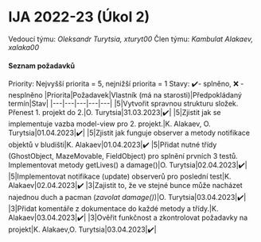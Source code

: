 
# IJA 2022-23 (Úkol 2)
Vedoucí týmu: *Oleksandr Turytsia, xturyt00*
Člen týmu: *Kambulat Alakaev, xalaka00*
#### Seznam požadavků
Priority: Nejvyšší priorita = 5, nejnižší priorita = 1
Stavy: ✔️- splněno, ❌ - nesplněno
|Priorita|Požadavek|Vlastník (má na starosti)|Předpokládaný termín|Stav|
|---|---|---|---|---|
|5|Vytvořit spravnou strukturu složek. Přenest 1. projekt do 2.|O. Turytsia|31.03.2023|✔️|
|5|Zjistit jak se implementuje vazba model-view pro 2. projekt.|K. Alakaev, O. Turytsia|01.04.2023|✔️|
|5|Zjistit jak funguje observer a metody notifikace objektů v bludišti|K. Alakaev|01.04.2023|✔️
|5|Přidat nutné třídy (GhostObject, MazeMovable, FieldObject) pro splnění prvních 3 testů. Implementovat metody getLives() a damage()|O. Turytsia|02.04.2023|✔️|
|5|Implementovat notifikace (update) observerů pro poslední test|K. Alakaev|02.04.2023|✔️
|3|Zajistit to, že ve stejné bunce může nacházet najednou duch a pacman (*zavolat damage()*)|O. Turytsia|03.04.2023|✔️|
|3|Přidat komentáře z dokumentace do každé metody a třídy.|K. Alakaev|03.04.2023|✔️|
|3|Ověřit funkčnost a zkontrolovat požadavky na projekt|K. Alakaev,O. Turytsia|03.04.2023|✔️|